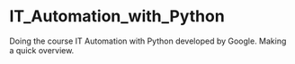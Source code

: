 # IT_Automation_with_Python
Doing the course IT Automation with Python developed by Google. Making a quick overview.
